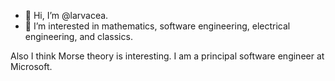 - 👋 Hi, I’m @larvacea.
- 👀 I’m interested in mathematics, software engineering, electrical engineering, and classics.

Also I think Morse theory is interesting. I am a principal software engineer at Microsoft.
